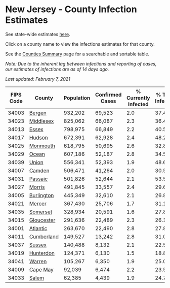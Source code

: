 # New Jersey - County Infection Estimates

See state-wide estimates [here](/infections/us-nj).

Click on a county name to view the infections estimates for that county.

See the [Counties Summary](/infections/summary-counties) page for a searchable and sortable table.

*Note: Due to the inherent lag between infections and reporting of cases, our estimates of infections are as of 14 days ago.*

*Last updated: February 7, 2021*

|   FIPS Code |                   County |   Population |   Confirmed Cases |   % Currently Infected |   % Total Infected |
|-------------|--------------------------|--------------|-------------------|------------------------|--------------------|
|       34003 |         [Bergen](bergen) |      932,202 |            69,523 |                    2.0 |               37.4 |
|       34023 |   [Middlesex](middlesex) |      825,062 |            66,087 |                    2.3 |               36.4 |
|       34013 |           [Essex](essex) |      798,975 |            66,849 |                    2.2 |               40.5 |
|       34017 |         [Hudson](hudson) |      672,391 |            62,928 |                    2.4 |               48.2 |
|       34025 |     [Monmouth](monmouth) |      618,795 |            50,695 |                    2.6 |               32.8 |
|       34029 |           [Ocean](ocean) |      607,186 |            52,187 |                    2.8 |               34.5 |
|       34039 |           [Union](union) |      556,341 |            52,393 |                    1.9 |               48.6 |
|       34007 |         [Camden](camden) |      506,471 |            41,264 |                    2.0 |               30.5 |
|       34031 |       [Passaic](passaic) |      501,826 |            52,644 |                    2.1 |               53.5 |
|       34027 |         [Morris](morris) |      491,845 |            33,557 |                    2.4 |               29.6 |
|       34005 | [Burlington](burlington) |      445,349 |            32,610 |                    2.1 |               26.8 |
|       34021 |         [Mercer](mercer) |      367,430 |            25,706 |                    1.7 |               31.1 |
|       34035 |     [Somerset](somerset) |      328,934 |            20,591 |                    1.6 |               27.8 |
|       34015 | [Gloucester](gloucester) |      291,636 |            22,489 |                    2.3 |               26.1 |
|       34001 |     [Atlantic](atlantic) |      263,670 |            22,490 |                    2.8 |               27.8 |
|       34011 | [Cumberland](cumberland) |      149,527 |            13,242 |                    2.8 |               31.0 |
|       34037 |         [Sussex](sussex) |      140,488 |             8,132 |                    2.1 |               22.5 |
|       34019 |   [Hunterdon](hunterdon) |      124,371 |             6,130 |                    1.5 |               18.8 |
|       34041 |         [Warren](warren) |      105,267 |             6,350 |                    1.9 |               25.0 |
|       34009 |     [Cape May](cape-may) |       92,039 |             6,474 |                    2.2 |               23.5 |
|       34033 |           [Salem](salem) |       62,385 |             4,439 |                    1.9 |               24.7 |